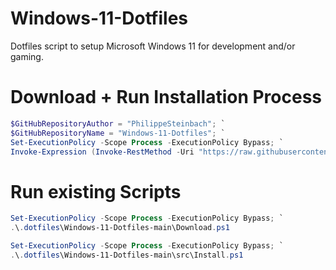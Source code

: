 # Windows-11-Dotfiles
Dotfiles script to setup Microsoft Windows 11 for development and/or gaming.

# Download + Run Installation Process

```Powershell
$GitHubRepositoryAuthor = "PhilippeSteinbach"; `
$GitHubRepositoryName = "Windows-11-Dotfiles"; `
Set-ExecutionPolicy -Scope Process -ExecutionPolicy Bypass; `
Invoke-Expression (Invoke-RestMethod -Uri "https://raw.githubusercontent.com/${GitHubRepositoryAuthor}/${GitHubRepositoryName}/main/Download.ps1");
```


# Run existing Scripts


```Powershell
Set-ExecutionPolicy -Scope Process -ExecutionPolicy Bypass; `
.\.dotfiles\Windows-11-Dotfiles-main\Download.ps1
```

```Powershell
Set-ExecutionPolicy -Scope Process -ExecutionPolicy Bypass; `
.\.dotfiles\Windows-11-Dotfiles-main\src\Install.ps1
```